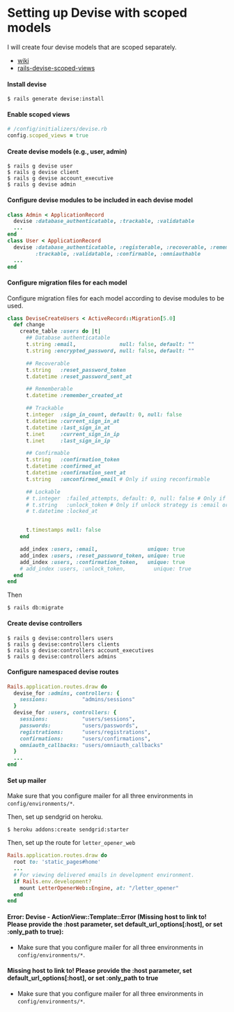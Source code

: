# Setting up Devise with scoped models

I will create four devise models that are scoped separately.

- [wiki](http://devise.plataformatec.com.br/#the-devise-wiki)
- [rails-devise-scoped-views](http://mnishiguchi.com/2016/08/03/rails-devise-scoped-views/)

#### Install devise
```
$ rails generate devise:install
```

#### Enable scoped views
```rb
# /config/initializers/devise.rb
config.scoped_views = true
```

#### Create devise models (e.g., user, admin)

```
$ rails g devise user
$ rails g devise client
$ rails g devise account_executive
$ rails g devise admin
```

#### Configure devise modules to be included in each devise model
```rb
class Admin < ApplicationRecord
  devise :database_authenticatable, :trackable, :validatable
  ...
end
class User < ApplicationRecord
  devise :database_authenticatable, :registerable, :recoverable, :rememberable,
         :trackable, :validatable, :confirmable, :omniauthable
  ...
end
```

#### Configure migration files for each model
Configure migration files for each model according to devise modules to be used.

```rb
class DeviseCreateUsers < ActiveRecord::Migration[5.0]
  def change
    create_table :users do |t|
      ## Database authenticatable
      t.string :email,              null: false, default: ""
      t.string :encrypted_password, null: false, default: ""

      ## Recoverable
      t.string   :reset_password_token
      t.datetime :reset_password_sent_at

      ## Rememberable
      t.datetime :remember_created_at

      ## Trackable
      t.integer  :sign_in_count, default: 0, null: false
      t.datetime :current_sign_in_at
      t.datetime :last_sign_in_at
      t.inet     :current_sign_in_ip
      t.inet     :last_sign_in_ip

      ## Confirmable
      t.string   :confirmation_token
      t.datetime :confirmed_at
      t.datetime :confirmation_sent_at
      t.string   :unconfirmed_email # Only if using reconfirmable

      ## Lockable
      # t.integer  :failed_attempts, default: 0, null: false # Only if lock strategy is :failed_attempts
      # t.string   :unlock_token # Only if unlock strategy is :email or :both
      # t.datetime :locked_at


      t.timestamps null: false
    end

    add_index :users, :email,                unique: true
    add_index :users, :reset_password_token, unique: true
    add_index :users, :confirmation_token,   unique: true
    # add_index :users, :unlock_token,         unique: true
  end
end
```

Then

```
$ rails db:migrate
```

#### Create devise controllers
```
$ rails g devise:controllers users
$ rails g devise:controllers clients
$ rails g devise:controllers account_executives
$ rails g devise:controllers admins
```

#### Configure namespaced devise routes
```rb
Rails.application.routes.draw do
  devise_for :admins, controllers: {
    sessions:           "admins/sessions"
  }
  devise_for :users, controllers: {
    sessions:           "users/sessions",
    passwords:          "users/passwords",
    registrations:      "users/registrations",
    confirmations:      "users/confirmations",
    omniauth_callbacks: "users/omniauth_callbacks"
  }
  ...
end
```

#### Set up mailer
Make sure that you configure mailer for all three environments in `config/environments/*`.

Then, set up sendgrid on heroku.

```
$ heroku addons:create sendgrid:starter
```

Then, set up the route for `letter_opener_web`

```rb
Rails.application.routes.draw do
  root to: 'static_pages#home'
  ...
  # For viewing delivered emails in development environment.
  if Rails.env.development?
    mount LetterOpenerWeb::Engine, at: "/letter_opener"
  end
end
```

#### Error: Devise - ActionView::Template::Error (Missing host to link to! Please provide the :host parameter, set default_url_options[:host], or set :only_path to true):
- Make sure that you configure mailer for all three environments in `config/environments/*`.

#### Missing host to link to! Please provide the :host parameter, set default_url_options[:host], or set :only_path to true
- Make sure that you configure mailer for all three environments in `config/environments/*`.
